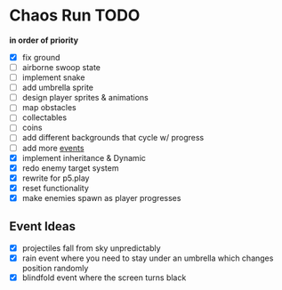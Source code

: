 # Chaos Run TODO
**in order of priority**

- [x] fix ground
- [ ] airborne swoop state
- [ ] implement snake
- [ ] add umbrella sprite
- [ ] design player sprites & animations
- [ ] map obstacles
- [ ] collectables
- [ ] coins
- [ ] add different backgrounds that cycle w/ progress
- [ ] add more [events](#event-ideas)
- [x] implement inheritance & Dynamic
- [x] redo enemy target system
- [x] rewrite for p5.play
- [x] reset functionality
- [x] make enemies spawn as player progresses

## Event Ideas
- [x] projectiles fall from sky unpredictably
- [x] rain event where you need to stay under an umbrella which changes position randomly
- [x] blindfold event where the screen turns black